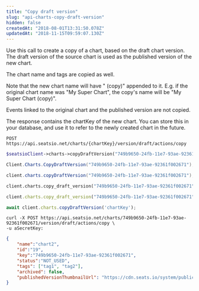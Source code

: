 ```yaml
---
title: "Copy draft version"
slug: "api-charts-copy-draft-version"
hidden: false
createdAt: "2018-08-01T13:31:50.078Z"
updatedAt: "2018-11-15T09:59:07.130Z"
---
```

Use this call to create a copy of a chart, based on the draft chart version. The draft version of the source chart is used as the published version of the new chart.
 
The chart name and tags are copied as well. 

Note that the new chart name will have &quot; (copy)&quot; appended to it. E.g. if the original chart name was &quot;My Super Chart&quot;, the copy&#39;s name will be &quot;My Super Chart (copy)&quot;.

Events linked to the original chart and the published version are not copied.

The response contains the chartKey of the new chart. You can store this in your database, and use it to refer to the newly created chart in the future.
```text
POST https://api.seatsio.net/charts/{chartKey}/version/draft/actions/copy
```
```php
$seatsioClient->charts->copyDraftVersion("749b9650-24fb-11e7-93ae-92361f002671");
```
```csharp
Client.Charts.CopyDraftVersion("749b9650-24fb-11e7-93ae-92361f002671");
```
```java
client.charts.copyDraftVersion("749b9650-24fb-11e7-93ae-92361f002671");
```
```python
client.charts.copy_draft_version("749b9650-24fb-11e7-93ae-92361f002671")
```
```ruby
client.charts.copy_draft_version("749b9650-24fb-11e7-93ae-92361f002671")
```
```javascript
await client.charts.copyDraftVersion('chartKey');
```

```curl
curl -X POST https://api.seatsio.net/charts/749b9650-24fb-11e7-93ae-92361f002671/version/draft/actions/copy \
-u aSecretKey:
```

```json
{
    "name":"chart2",
    "id":"19",
    "key":"749b9650-24fb-11e7-93ae-92361f002671",
    "status":"NOT_USED",
    "tags": ["tag1", "tag2"],
    "archived": false,    
    "publishedVersionThumbnailUrl": "https://cdn.seats.io/system/public/.../published/.../thumbnail"
}
```
